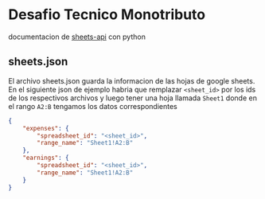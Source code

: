 # Desafio Tecnico Monotributo

documentacion de [sheets-api](https://developers.google.com/sheets/api/quickstart/python) con python

## sheets.json
El archivo sheets.json guarda la informacion de las hojas de google sheets. En el siguiente json de ejemplo habria que remplazar `<sheet_id>` por los ids de los respectivos archivos y luego tener una hoja llamada `Sheet1` donde en el rango `A2:B` tengamos los datos correspondientes
```json
{
    "expenses": {
        "spreadsheet_id": "<sheet_id>",
        "range_name": "Sheet1!A2:B"
    },
    "earnings": {
        "spreadsheet_id": "<sheet_id>",
        "range_name": "Sheet1!A2:B"
    }
}
```